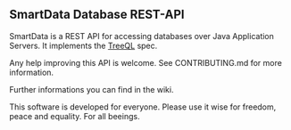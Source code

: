 ## SmartData Database REST-API

SmartData is a REST API for accessing databases over Java Application Servers. It implements the [TreeQL](https://www.treeql.org) spec.

Any help improving this API is welcome. See CONTRIBUTING.md for more information.

Further informations you can find in the wiki.

This software is developed for everyone. Please use it wise for freedom, peace and equality. For all beeings.
